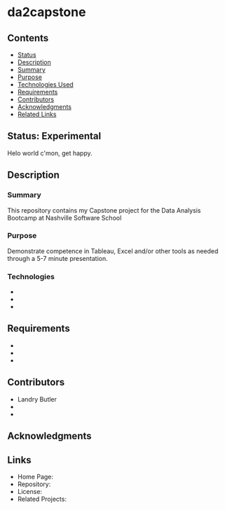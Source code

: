 # da2capstone

## Contents
- [Status](#Status)
- [Description](#Description)
- [Summary](#Summary)
- [Purpose](#Purpose)
- [Technologies Used](#Technologies)
- [Requirements](#Requirements)
- [Contributors](#Contributors)
- [Acknowledgments](#Acknowledgments)
- [Related Links](#Links)

## Status: Experimental
Helo world c'mon, get happy.

## Description

### Summary
This repository contains my Capstone project for the Data Analysis Bootcamp at Nashville Software School

### Purpose
Demonstrate competence in Tableau, Excel and/or other tools as needed through a 5-7 minute presentation.

### Technologies
- 
- 
- 

## Requirements
- 
- 
- 

## Contributors
- Landry Butler
- 
- 

## Acknowledgments

## Links
- Home Page: 
- Repository: 
- License: 
- Related Projects: 
